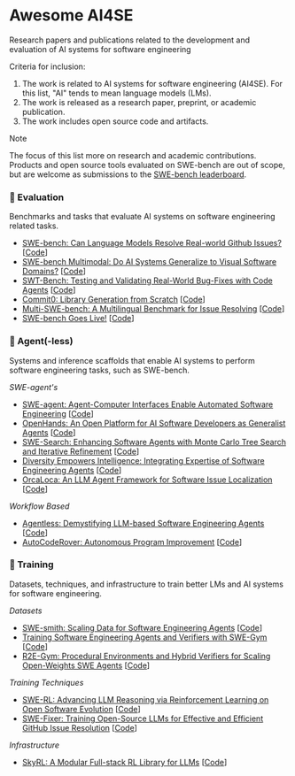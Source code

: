 # Awesome AI4SE
Research papers and publications related to the development and evaluation of AI systems for software engineering

Criteria for inclusion:
1. The work is related to AI systems for software engineering (AI4SE). For this list, "AI" tends to mean language models (LMs).
2. The work is released as a research paper, preprint, or academic publication.
3. The work includes open source code and artifacts.

> [!NOTE]  
> The focus of this list more on research and academic contributions. Products and open source tools evaluated on SWE-bench are out of scope, but are welcome as submissions to the [SWE-bench leaderboard](https://github.com/swe-bench/experiments).

### 🧪 Evaluation
Benchmarks and tasks that evaluate AI systems on software engineering related tasks.

* [SWE-bench: Can Language Models Resolve Real-world Github Issues?](https://arxiv.org/abs/2310.06770) [[Code](https://github.com/SWE-bench/SWE-bench)]
* [SWE-bench Multimodal: Do AI Systems Generalize to Visual Software Domains?](https://arxiv.org/abs/2410.03859) [[Code](https://github.com/SWE-bench/SWE-bench)]
* [SWT-Bench: Testing and Validating Real-World Bug-Fixes with Code Agents](https://arxiv.org/abs/2406.12952) [[Code](https://github.com/logic-star-ai/swt-bench)]
* [Commit0: Library Generation from Scratch](https://arxiv.org/abs/2412.01769) [[Code](https://github.com/commit-0/commit0)]
* [Multi-SWE-bench: A Multilingual Benchmark for Issue Resolving](https://arxiv.org/abs/2504.02605) [[Code](https://github.com/multi-swe-bench/multi-swe-bench)]
* [SWE-bench Goes Live!](https://www.arxiv.org/abs/2505.23419) [[Code](https://github.com/SWE-bench-Live)]

### 🤖 Agent(-less)
Systems and inference scaffolds that enable AI systems to perform software engineering tasks, such as SWE-bench.

*SWE-agent's*
* [SWE-agent: Agent-Computer Interfaces Enable Automated Software Engineering](https://arxiv.org/abs/2405.15793) [[Code](https://github.com/SWE-agent/SWE-agent)]
* [OpenHands: An Open Platform for AI Software Developers as Generalist Agents](https://arxiv.org/abs/2407.16741) [[Code](https://github.com/All-Hands-AI/OpenHands)]
* [SWE-Search: Enhancing Software Agents with Monte Carlo Tree Search and Iterative Refinement](https://arxiv.org/abs/2410.20285) [[Code](https://github.com/a-antoniades/swe-search)]
* [Diversity Empowers Intelligence: Integrating Expertise of Software Engineering Agents](https://arxiv.org/abs/2408.07060) [[Code](https://github.com/SalesforceAIResearch/swecomm)]
* [OrcaLoca: An LLM Agent Framework for Software Issue Localization](https://arxiv.org/abs/2502.00350) [[Code](https://github.com/fishmingyu/OrcaLoca)]

*Workflow Based*
* [Agentless: Demystifying LLM-based Software Engineering Agents](https://arxiv.org/abs/2407.01489) [[Code](https://github.com/OpenAutoCoder/Agentless?tab=readme-ov-file)]
* [AutoCodeRover: Autonomous Program Improvement](https://arxiv.org/abs/2404.05427) [[Code](https://github.com/AutoCodeRoverSG/auto-code-rover)]

### 🔨 Training
Datasets, techniques, and infrastructure to train better LMs and AI systems for software engineering.

*Datasets*
* [SWE-smith: Scaling Data for Software Engineering Agents](https://arxiv.org/abs/2504.21798) [[Code](https://github.com/SWE-bench/SWE-smith)]
* [Training Software Engineering Agents and Verifiers with SWE-Gym](https://arxiv.org/abs/2412.21139) [[Code](https://github.com/SWE-Gym/SWE-Gym)]
* [R2E-Gym: Procedural Environments and Hybrid Verifiers for Scaling Open-Weights SWE Agents](https://arxiv.org/abs/2504.07164) [[Code](https://github.com/R2E-Gym/R2E-Gym)]

*Training Techniques*
* [SWE-RL: Advancing LLM Reasoning via Reinforcement Learning on Open Software Evolution](https://arxiv.org/abs/2502.18449) [[Code](https://github.com/facebookresearch/swe-rl/)]
* [SWE-Fixer: Training Open-Source LLMs for Effective and Efficient GitHub Issue Resolution](https://arxiv.org/abs/2501.05040) [[Code](https://github.com/InternLM/SWE-Fixer)]

*Infrastructure*
* [SkyRL: A Modular Full-stack RL Library for LLMs](https://novasky-ai.notion.site/skyrl-v0) [[Code](https://github.com/NovaSky-AI/SkyRL)]